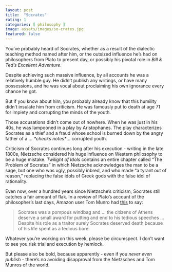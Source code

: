 ```yaml
---
layout: post
title:  "Socrates"
rating: 1
categories: [ philosophy ]
image: assets/images/so-crates.jpg
featured: false
---
```


You’ve probably heard of Socrates, whether as a result of the dialectic teaching method named after him, or the outsized influence he’s had on philosophers from Plato to present day, or possibly his pivotal role in _Bill & Ted’s Excellent Adventure_.

Despite achieving such massive influence, by all accounts he was a relatively humble guy. He didn’t publish any writings, or have many possessions, and he was vocal about proclaiming his own ignorance every chance he got.

But if you know about him, you probably already know that this humility didn’t insulate him from criticism. He was famously put to death at age 71 for impiety and corrupting the minds of the youth.

Those accusations didn’t come out of nowhere. When he was just in his 40s, he was lampooned in a play by Aristophanes. The play characterizes Socrates as a thief and a fraud whose school is burned down by the angry father of a … _\*checks notes\*_… corrupted youth.

Criticism of Socrates continues long after his execution - writing in the late 1800s, Nietzsche considered his huge influence on Western philosophy to be a huge mistake. _Twilight of Idols_ contains an entire chapter called “The Problem of Socrates” in which Nietzsche acknowledges the man to be a sage, but one who was ugly, possibly inbred, and who made “a tyrant out of reason,” replacing the false idols of Greek gods with the false idol of rationality.

Even now, over a hundred years since Nietzsche’s criticism, Socrates still catches a fair amount of flak. In a review of Plato’s account of the philosopher’s last days, Amazon user Tom Munro had [this](https://www.amazon.com/gp/customer-reviews/R16N6T62Q46H6H/ref=cm_cr_getr_d_rvw_ttl?ie=UTF8&ASIN=B07JBPSDXF) to say:

> Socrates was a pompous windbag and … the citizens of Athens deserve a small award for putting and end to his tedious speeches … Despite his role as a traitor surely Socrates deserved death because of his life spent as a tedious bore.

Whatever you’re working on this week, please be circumspect. I don’t want to see you risk trial and execution by hemlock.

But please also be bold, because apparently - even if you _never even publish_ \- there’s no avoiding disapproval from the Nietzsches and Tom Munros of the world.
